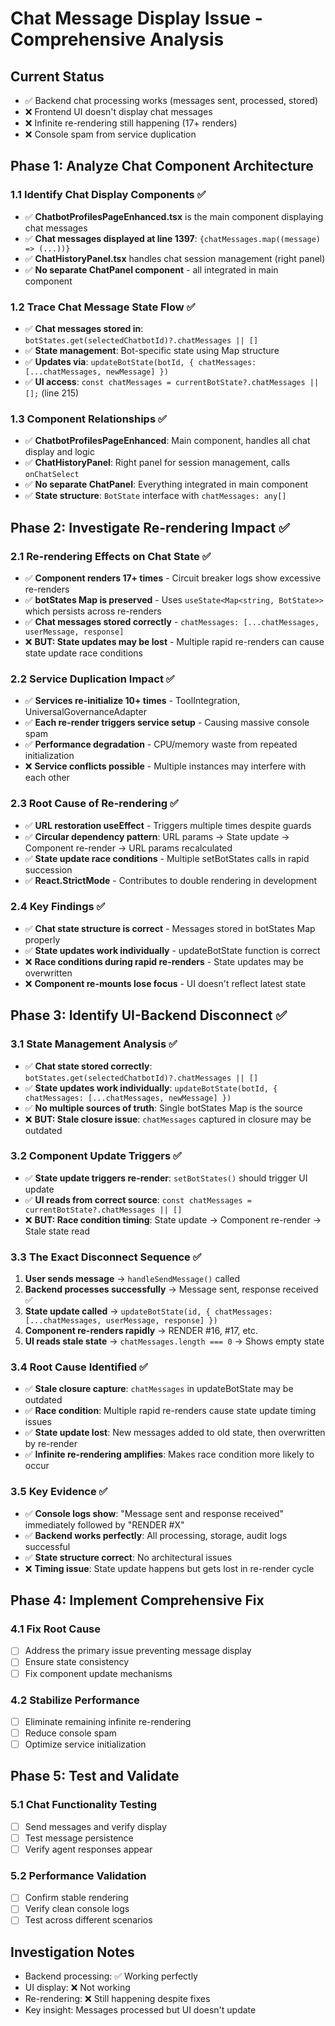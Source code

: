 # Chat Message Display Issue - Comprehensive Analysis

## Current Status
- ✅ Backend chat processing works (messages sent, processed, stored)
- ❌ Frontend UI doesn't display chat messages
- ❌ Infinite re-rendering still happening (17+ renders)
- ❌ Console spam from service duplication

## Phase 1: Analyze Chat Component Architecture

### 1.1 Identify Chat Display Components ✅
- ✅ **ChatbotProfilesPageEnhanced.tsx** is the main component displaying chat messages
- ✅ **Chat messages displayed at line 1397**: `{chatMessages.map((message) => (...))}`
- ✅ **ChatHistoryPanel.tsx** handles chat session management (right panel)
- ✅ **No separate ChatPanel component** - all integrated in main component

### 1.2 Trace Chat Message State Flow ✅
- ✅ **Chat messages stored in**: `botStates.get(selectedChatbotId)?.chatMessages || []`
- ✅ **State management**: Bot-specific state using Map structure
- ✅ **Updates via**: `updateBotState(botId, { chatMessages: [...chatMessages, newMessage] })`
- ✅ **UI access**: `const chatMessages = currentBotState?.chatMessages || [];` (line 215)

### 1.3 Component Relationships ✅
- ✅ **ChatbotProfilesPageEnhanced**: Main component, handles all chat display and logic
- ✅ **ChatHistoryPanel**: Right panel for session management, calls `onChatSelect`
- ✅ **No separate ChatPanel**: Everything integrated in main component
- ✅ **State structure**: `BotState` interface with `chatMessages: any[]`

## Phase 2: Investigate Re-rendering Impact ✅

### 2.1 Re-rendering Effects on Chat State ✅
- ✅ **Component renders 17+ times** - Circuit breaker logs show excessive re-renders
- ✅ **botStates Map is preserved** - Uses `useState<Map<string, BotState>>` which persists across re-renders
- ✅ **Chat messages stored correctly** - `chatMessages: [...chatMessages, userMessage, response]`
- ❌ **BUT: State updates may be lost** - Multiple rapid re-renders can cause state update race conditions

### 2.2 Service Duplication Impact ✅
- ✅ **Services re-initialize 10+ times** - ToolIntegration, UniversalGovernanceAdapter
- ✅ **Each re-render triggers service setup** - Causing massive console spam
- ✅ **Performance degradation** - CPU/memory waste from repeated initialization
- ❌ **Service conflicts possible** - Multiple instances may interfere with each other

### 2.3 Root Cause of Re-rendering ✅
- ✅ **URL restoration useEffect** - Triggers multiple times despite guards
- ✅ **Circular dependency pattern**: URL params → State update → Component re-render → URL params recalculated
- ✅ **State update race conditions** - Multiple setBotStates calls in rapid succession
- ✅ **React.StrictMode** - Contributes to double rendering in development

### 2.4 Key Findings ✅
- ✅ **Chat state structure is correct** - Messages stored in botStates Map properly
- ✅ **State updates work individually** - updateBotState function is correct
- ❌ **Race conditions during rapid re-renders** - State updates may be overwritten
- ❌ **Component re-mounts lose focus** - UI doesn't reflect latest state

## Phase 3: Identify UI-Backend Disconnect ✅

### 3.1 State Management Analysis ✅
- ✅ **Chat state stored correctly**: `botStates.get(selectedChatbotId)?.chatMessages || []`
- ✅ **State updates work individually**: `updateBotState(botId, { chatMessages: [...chatMessages, newMessage] })`
- ✅ **No multiple sources of truth**: Single botStates Map is the source
- ❌ **BUT: Stale closure issue**: `chatMessages` captured in closure may be outdated

### 3.2 Component Update Triggers ✅
- ✅ **State update triggers re-render**: `setBotStates()` should trigger UI update
- ✅ **UI reads from correct source**: `const chatMessages = currentBotState?.chatMessages || []`
- ❌ **BUT: Race condition timing**: State update → Component re-render → Stale state read

### 3.3 The Exact Disconnect Sequence ✅
1. **User sends message** → `handleSendMessage()` called
2. **Backend processes successfully** → Message sent, response received ✅
3. **State update called** → `updateBotState(id, { chatMessages: [...chatMessages, userMessage, response] })`
4. **Component re-renders rapidly** → RENDER #16, #17, etc.
5. **UI reads stale state** → `chatMessages.length === 0` → Shows empty state

### 3.4 Root Cause Identified ✅
- ✅ **Stale closure capture**: `chatMessages` in updateBotState may be outdated
- ✅ **Race condition**: Multiple rapid re-renders cause state update timing issues  
- ✅ **State update lost**: New messages added to old state, then overwritten by re-render
- ✅ **Infinite re-rendering amplifies**: Makes race condition more likely to occur

### 3.5 Key Evidence ✅
- ✅ **Console logs show**: "Message sent and response received" immediately followed by "RENDER #X"
- ✅ **Backend works perfectly**: All processing, storage, audit logs successful
- ✅ **State structure correct**: No architectural issues
- ❌ **Timing issue**: State update happens but gets lost in re-render cycle

## Phase 4: Implement Comprehensive Fix

### 4.1 Fix Root Cause
- [ ] Address the primary issue preventing message display
- [ ] Ensure state consistency
- [ ] Fix component update mechanisms

### 4.2 Stabilize Performance
- [ ] Eliminate remaining infinite re-rendering
- [ ] Reduce console spam
- [ ] Optimize service initialization

## Phase 5: Test and Validate

### 5.1 Chat Functionality Testing
- [ ] Send messages and verify display
- [ ] Test message persistence
- [ ] Verify agent responses appear

### 5.2 Performance Validation
- [ ] Confirm stable rendering
- [ ] Verify clean console logs
- [ ] Test across different scenarios

## Investigation Notes
- Backend processing: ✅ Working perfectly
- UI display: ❌ Not working
- Re-rendering: ❌ Still happening despite fixes
- Key insight: Messages processed but UI doesn't update

